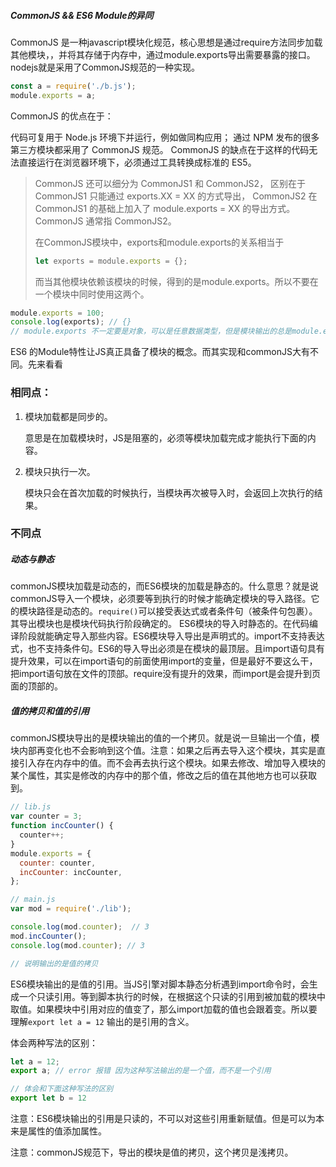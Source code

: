 ##### CommonJS && ES6 Module的异同
CommonJS 是一种javascript模块化规范，核心思想是通过require方法同步加载其他模块，，并将其存储于内存中，通过module.exports导出需要暴露的接口。nodejs就是采用了CommonJS规范的一种实现。

```javascript
const a = require('./b.js');
module.exports = a;
```
CommonJS 的优点在于：

代码可复用于 Node.js 环境下并运行，例如做同构应用；
通过 NPM 发布的很多第三方模块都采用了 CommonJS 规范。
CommonJS 的缺点在于这样的代码无法直接运行在浏览器环境下，必须通过工具转换成标准的 ES5。
> CommonJS 还可以细分为 CommonJS1 和 CommonJS2，
> 区别在于 CommonJS1 只能通过 exports.XX = XX 的方式导出，
> CommonJS2 在 CommonJS1 的基础上加入了 module.exports = XX 的导出方式。 CommonJS 通常指 CommonJS2。
>
> 在CommonJS模块中，exports和module.exports的关系相当于
>
> ````javascript
> let exports = module.exports = {};
> ````
>
> 而当其他模块依赖该模块的时候，得到的是module.exports。所以不要在一个模块中同时使用这两个。

```JavaScript
module.exports = 100;
console.log(exports); // {}
// module.exports 不一定要是对象，可以是任意数据类型，但是模块输出的总是module.exports。
```





ES6 的Module特性让JS真正具备了模块的概念。而其实现和commonJS大有不同。先来看看

### 相同点：

1. 模块加载都是同步的。

   意思是在加载模块时，JS是阻塞的，必须等模块加载完成才能执行下面的内容。

2. 模块只执行一次。

   模块只会在首次加载的时候执行，当模块再次被导入时，会返回上次执行的结果。

### 不同点

##### 动态与静态

commonJS模块加载是动态的，而ES6模块的加载是静态的。什么意思？就是说commonJS导入一个模块，必须要等到执行的时候才能确定模块的导入路径。它的模块路径是动态的。`require()`可以接受表达式或者条件句（被条件句包裹）。其导出模块也是模块代码执行阶段确定的。
ES6模块的导入时静态的。在代码编译阶段就能确定导入那些内容。ES6模块导入导出是声明式的。import不支持表达式，也不支持条件句。ES6的导入导出必须是在模块的最顶层。且import语句具有提升效果，可以在import语句的前面使用import的变量，但是最好不要这么干，把import语句放在文件的顶部。require没有提升的效果，而import是会提升到页面的顶部的。

##### 值的拷贝和值的引用

commonJS模块导出的是模块输出的值的一个拷贝。就是说一旦输出一个值，模块内部再变化也不会影响到这个值。注意：如果之后再去导入这个模块，其实是直接引入存在内存中的值。而不会再去执行这个模块。如果去修改、增加导入模块的某个属性，其实是修改的内存中的那个值，修改之后的值在其他地方也可以获取到。

```javascript
// lib.js
var counter = 3;
function incCounter() {
  counter++;
}
module.exports = {
  counter: counter,
  incCounter: incCounter,
};

// main.js
var mod = require('./lib');

console.log(mod.counter);  // 3
mod.incCounter();
console.log(mod.counter); // 3

// 说明输出的是值的拷贝
```



ES6模块输出的是值的引用。当JS引擎对脚本静态分析遇到import命令时，会生成一个只读引用。等到脚本执行的时候，在根据这个只读的引用到被加载的模块中取值。如果模块中引用对应的值变了，那么import加载的值也会跟着变。所以要理解`export let a = 12`  输出的是引用的含义。

体会两种写法的区别：

````javascript
let a = 12;
export a; // error 报错 因为这种写法输出的是一个值，而不是一个引用

// 体会和下面这种写法的区别
export let b = 12
````

注意：ES6模块输出的引用是只读的，不可以对这些引用重新赋值。但是可以为本来是属性的值添加属性。





注意：commonJS规范下，导出的模块是值的拷贝，这个拷贝是浅拷贝。